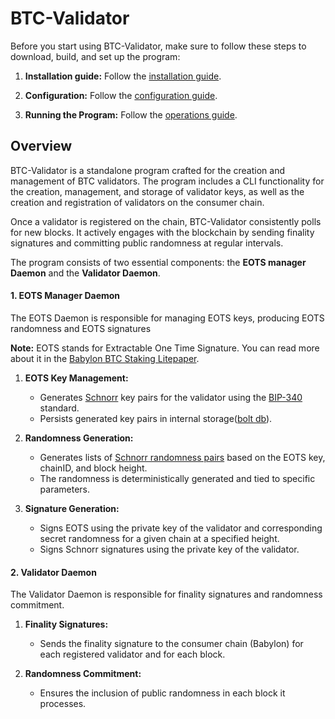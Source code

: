 # BTC-Validator

Before you start using BTC-Validator, make sure to follow these steps to download, build, and set up the program:

1. **Installation guide:** Follow the [installation guide](docs/installation.md).

2. **Configuration:** Follow the  [configuration guide](docs/configuration.md).

3. **Running the Program:** Follow the [operations guide](docs/operations.md).

## Overview

BTC-Validator is a standalone program crafted for the creation and management of BTC validators. 
The program includes a CLI functionality for the creation, management, and storage of validator keys, as well as the creation and registration of validators on the consumer chain.

Once a validator is registered on the chain, BTC-Validator consistently polls for new blocks. It actively engages 
with the blockchain by sending finality signatures and committing public randomness at regular intervals.

The program consists of two essential components: the **EOTS manager Daemon** and the **Validator Daemon**.

#### 1. EOTS Manager Daemon
The EOTS Daemon is responsible for managing EOTS keys, producing EOTS randomness 
and EOTS signatures

**Note:** EOTS stands for Extractable One Time Signature. You can read more about it in the [Babylon BTC 
Staking Litepaper](https://docs.babylonchain.io/assets/files/btc_staking_litepaper-32bfea0c243773f0bfac63e148387aef.pdf).

1. **EOTS Key Management:**
    - Generates [Schnorr](https://en.wikipedia.org/wiki/Schnorr_signature) key pairs for the validator using the 
      [BIP-340](https://github.com/bitcoin/bips/blob/master/bip-0340.mediawiki) standard.
    - Persists generated key pairs in internal storage([bolt db](https://github.com/etcd-io/bbolt)).

2. **Randomness Generation:**
    - Generates lists of [Schnorr randomness pairs](https://www.researchgate.net/publication/222835548_Schnorr_Randomness) based on the EOTS key, chainID, and block height.
    - The randomness is deterministically generated and tied to specific parameters.

3. **Signature Generation:**
    - Signs EOTS using the private key of the validator and corresponding secret randomness for a given chain at a specified height.
    - Signs Schnorr signatures using the private key of the validator.

#### 2. Validator Daemon

The Validator Daemon is responsible for finality signatures and randomness commitment.

1. **Finality Signatures:**
    - Sends the finality signature to the consumer chain (Babylon) for each registered validator and for each block.

2. **Randomness Commitment:**
    - Ensures the inclusion of public randomness in each block it processes.
